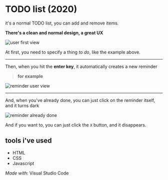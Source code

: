 # TODO list (2020)

it's a normal TODO list, you can add and remove items.

**There's a clean and normal design, a great UX**

![user first view](https://i.imgur.com/43fxKoW.png)

At first, you need to specify a thing _to do_, like the example above.

---

Then, when you hit the **enter key**, it automatically creates a new reminder
> **for example**

![reminder user view](https://i.imgur.com/iaBi6Is.png)

---

And, when you've already done, you can just click on the reminder itself, and it turns dark

![reminder already done](https://i.imgur.com/sOGi5Kv.png)

And if you want to, you can just click the `X` button, and it disappears.

## tools i've used

* HTML
* CSS
* Javascript

_Made with_: Visual Studio Code

